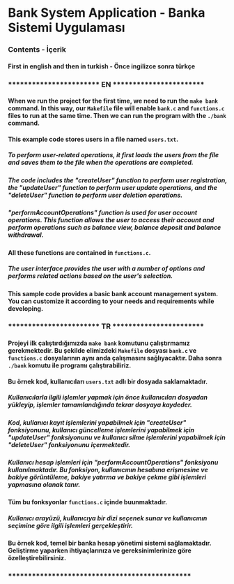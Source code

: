 # Bank System Application - Banka Sistemi Uygulaması 

### Contents - İçerik

#### First in english and then in turkish - Önce ingilizce sonra türkçe


### *********************** EN ***********************

#### When we run the project for the first time, we need to run the `make bank` command. In this way, our `Makefile` file will enable `bank.c` and `functions.c` files to run at the same time. Then we can run the program with the `./bank` command.
 
#### This example code stores users in a file named `users.txt`.

##### To perform user-related operations, it first loads the users from the file and saves them to the file when the operations are completed.

##### The code includes the "createUser" function to perform user registration, the "updateUser" function to perform user update operations, and the "deleteUser" function to perform user deletion operations.

##### "performAccountOperations" function is used for user account operations. This function allows the user to access their account and perform operations such as balance view, balance deposit and balance withdrawal.

#### All these functions are contained in `functions.c`.

##### The user interface provides the user with a number of options and performs related actions based on the user's selection.

#### This sample code provides a basic bank account management system. You can customize it according to your needs and requirements while developing.

### *********************** TR ***********************

#### Projeyi ilk çalıştırdığımızda `make bank` komutunu çalıştırmamız gerekmektedir. Bu şekilde elimizdeki `Makefile` dosyası `bank.c` ve  `functions.c` dosyalarının aynı anda çalışmasını sağlıyacaktır. Daha sonra `./bank` komutu ile programı çalıştırabiliriz.
 
#### Bu örnek kod, kullanıcıları `users.txt` adlı bir dosyada saklamaktadır.

##### Kullanıcılarla ilgili işlemler yapmak için önce kullanıcıları dosyadan yükleyip, işlemler tamamlandığında tekrar dosyaya kaydeder.

##### Kod, kullanıcı kayıt işlemlerini yapabilmek için "createUser" fonksiyonunu, kullanıcı güncelleme işlemlerini yapabilmek için "updateUser" fonksiyonunu ve kullanıcı silme işlemlerini yapabilmek için "deleteUser" fonksiyonunu içermektedir.

##### Kullanıcı hesap işlemleri için "performAccountOperations" fonksiyonu kullanılmaktadır. Bu fonksiyon, kullanıcının hesabına erişmesine ve bakiye görüntüleme, bakiye yatırma ve bakiye çekme gibi işlemleri yapmasına olanak tanır.

#### Tüm bu fonksyonlar `functions.c` içinde buunmaktadır.  

##### Kullanıcı arayüzü, kullanıcıya bir dizi seçenek sunar ve kullanıcının seçimine göre ilgili işlemleri gerçekleştirir.

#### Bu örnek kod, temel bir banka hesap yönetimi sistemi sağlamaktadır. Geliştirme yaparken ihtiyaçlarınıza ve gereksinimlerinize göre özelleştirebilirsiniz.

### **********************************************